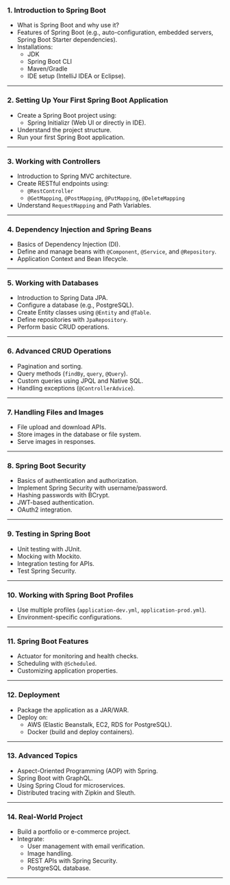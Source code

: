 ### **1. Introduction to Spring Boot**

- What is Spring Boot and why use it?
- Features of Spring Boot (e.g., auto-configuration, embedded servers, Spring Boot Starter dependencies).
- Installations:
  - JDK
  - Spring Boot CLI
  - Maven/Gradle
  - IDE setup (IntelliJ IDEA or Eclipse).

---

### **2. Setting Up Your First Spring Boot Application**

- Create a Spring Boot project using:
  - Spring Initializr (Web UI or directly in IDE).
- Understand the project structure.
- Run your first Spring Boot application.

---

### **3. Working with Controllers**

- Introduction to Spring MVC architecture.
- Create RESTful endpoints using:
  - `@RestController`
  - `@GetMapping`, `@PostMapping`, `@PutMapping`, `@DeleteMapping`
- Understand `RequestMapping` and Path Variables.

---

### **4. Dependency Injection and Spring Beans**

- Basics of Dependency Injection (DI).
- Define and manage beans with `@Component`, `@Service`, and `@Repository`.
- Application Context and Bean lifecycle.

---

### **5. Working with Databases**

- Introduction to Spring Data JPA.
- Configure a database (e.g., PostgreSQL).
- Create Entity classes using `@Entity` and `@Table`.
- Define repositories with `JpaRepository`.
- Perform basic CRUD operations.

---

### **6. Advanced CRUD Operations**

- Pagination and sorting.
- Query methods (`findBy`, `query`, `@Query`).
- Custom queries using JPQL and Native SQL.
- Handling exceptions (`@ControllerAdvice`).

---

### **7. Handling Files and Images**

- File upload and download APIs.
- Store images in the database or file system.
- Serve images in responses.

---

### **8. Spring Boot Security**

- Basics of authentication and authorization.
- Implement Spring Security with username/password.
- Hashing passwords with BCrypt.
- JWT-based authentication.
- OAuth2 integration.

---

### **9. Testing in Spring Boot**

- Unit testing with JUnit.
- Mocking with Mockito.
- Integration testing for APIs.
- Test Spring Security.

---

### **10. Working with Spring Boot Profiles**

- Use multiple profiles (`application-dev.yml`, `application-prod.yml`).
- Environment-specific configurations.

---

### **11. Spring Boot Features**

- Actuator for monitoring and health checks.
- Scheduling with `@Scheduled`.
- Customizing application properties.

---

### **12. Deployment**

- Package the application as a JAR/WAR.
- Deploy on:
  - AWS (Elastic Beanstalk, EC2, RDS for PostgreSQL).
  - Docker (build and deploy containers).

---

### **13. Advanced Topics**

- Aspect-Oriented Programming (AOP) with Spring.
- Spring Boot with GraphQL.
- Using Spring Cloud for microservices.
- Distributed tracing with Zipkin and Sleuth.

---

### **14. Real-World Project**

- Build a portfolio or e-commerce project.
- Integrate:
  - User management with email verification.
  - Image handling.
  - REST APIs with Spring Security.
  - PostgreSQL database.

---
